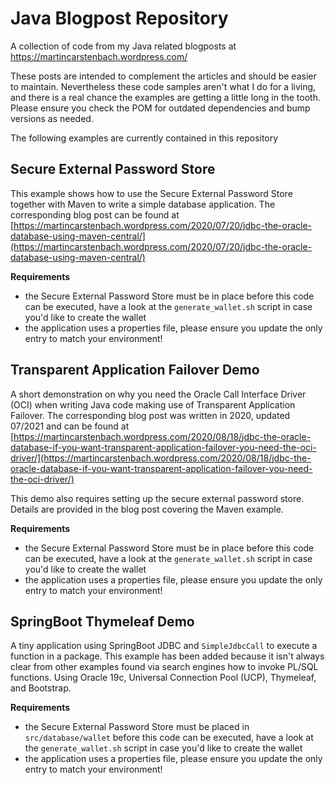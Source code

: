 # Java Blogpost Repository

A collection of code from my Java related blogposts at https://martincarstenbach.wordpress.com/

These posts are intended to complement the articles and should be easier to maintain. Nevertheless these code samples aren't what I do for a living, and there is a real chance the examples are getting a little long in the tooth. Please ensure you check the POM for outdated dependencies and bump versions as needed. 

The following examples are currently contained in this repository

## Secure External Password Store

This example shows how to use the Secure External Password Store together with Maven to write a simple database application. The corresponding blog post can be found at [https://martincarstenbach.wordpress.com/2020/07/20/jdbc-the-oracle-database-using-maven-central/](https://martincarstenbach.wordpress.com/2020/07/20/jdbc-the-oracle-database-using-maven-central/)

**Requirements**

- the Secure External Password Store must be in place before this code can be executed, have a look at the `generate_wallet.sh` script in case you'd like to create the wallet
- the application uses a properties file, please ensure you update the only entry to match your environment!

## Transparent Application Failover Demo

A short demonstration on why you need the Oracle Call Interface Driver (OCI) when writing Java code making use of Transparent Application Failover. The corresponding blog post was written in 2020, updated 07/2021 and can be found at [https://martincarstenbach.wordpress.com/2020/08/18/jdbc-the-oracle-database-if-you-want-transparent-application-failover-you-need-the-oci-driver/](https://martincarstenbach.wordpress.com/2020/08/18/jdbc-the-oracle-database-if-you-want-transparent-application-failover-you-need-the-oci-driver/)

This demo also requires setting up the secure external password store. Details are provided in the blog post covering the Maven example.

**Requirements**

- the Secure External Password Store must be in place before this code can be executed, have a look at the `generate_wallet.sh` script in case you'd like to create the wallet
- the application uses a properties file, please ensure you update the only entry to match your environment!

## SpringBoot Thymeleaf Demo

A tiny application using SpringBoot JDBC and `SimpleJdbcCall` to execute a function in a package. This example has been added because it isn't always clear from other examples found via search engines how to invoke PL/SQL functions. Using Oracle 19c, Universal Connection Pool (UCP), Thymeleaf, and Bootstrap.

**Requirements**

- the Secure External Password Store must be placed in `src/database/wallet` before this code can be executed, have a look at the `generate_wallet.sh` script in case you'd like to create the wallet
- the application uses a properties file, please ensure you update the only entry to match your environment!
